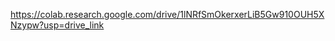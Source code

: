 [https://colab.research.google.com/drive/1lNRfSmOkerxerLiB5Gw910OUH5XNzypw?usp=drive_link
](https://colab.research.google.com/drive/1lNRfSmOkerxerLiB5Gw910OUH5XNzypw?usp=sharing)
